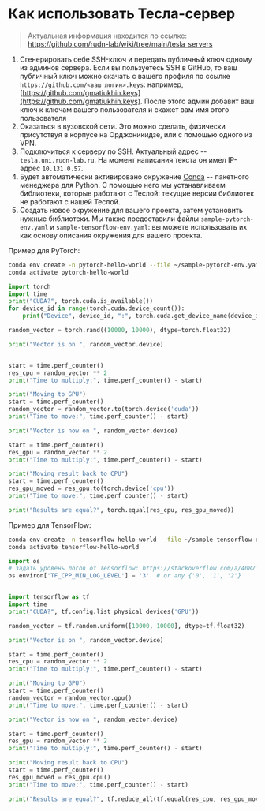 # Как использовать Тесла-сервер

> Актуальная информация находится по ссылке: https://github.com/rudn-lab/wiki/tree/main/tesla_servers

1. Сгенерировать себе SSH-ключ и передать публичный ключ одному из админов сервера. Если вы пользуетесь SSH в GitHub, то ваш публичный ключ можно скачать с вашего профиля по ссылке `https://github.com/<ваш логин>.keys`: например, [https://github.com/gmatiukhin.keys](https://github.com/gmatiukhin.keys). После этого админ добавит ваш ключ к ключам вашего пользователя и скажет вам имя этого пользователя
2. Оказаться в вузовской сети. Это можно сделать, физически присутствуя в корпусе на Орджоникидзе, или с помощью одного из VPN.
3. Подключиться к серверу по SSH. Актуальный адрес -- `tesla.uni.rudn-lab.ru`. На момент написания текста он имел IP-адрес `10.131.0.57`.
4. Будет автоматически активировано окружение [Conda](https://docs.conda.io/en/latest/) -- пакетного менеджера для Python. С помощью него мы устанавливаем библиотеки, которые работают с Теслой: текущие версии библиотек не работают с нашей Теслой.
5. Создать новое окружение для вашего проекта, затем установить нужные библиотеки. Мы также предоставили файлы `sample-pytorch-env.yaml` и `sample-tensorflow-env.yaml`: вы можете использовать их как основу описания окружения для вашего проекта.

Пример для PyTorch:

```bash
conda env create -n pytorch-hello-world --file ~/sample-pytorch-env.yaml
conda activate pytorch-hello-world
```

```python
import torch
import time
print("CUDA?", torch.cuda.is_available())
for device_id in range(torch.cuda.device_count()):
    print("Device", device_id, ":", torch.cuda.get_device_name(device_id))

random_vector = torch.rand((10000, 10000), dtype=torch.float32)

print("Vector is on ", random_vector.device)


start = time.perf_counter()
res_cpu = random_vector ** 2
print("Time to multiply:", time.perf_counter() - start)

print("Moving to GPU")
start = time.perf_counter()
random_vector = random_vector.to(torch.device('cuda'))
print("Time to move:", time.perf_counter() - start)

print("Vector is now on ", random_vector.device)

start = time.perf_counter()
res_gpu = random_vector ** 2
print("Time to multiply:", time.perf_counter() - start)

print("Moving result back to CPU")
start = time.perf_counter()
res_gpu_moved = res_gpu.to(torch.device('cpu'))
print("Time to move:", time.perf_counter() - start)

print("Results are equal?", torch.equal(res_cpu, res_gpu_moved))
```

Пример для TensorFlow:

```bash
conda env create -n tensorflow-hello-world --file ~/sample-tensorflow-env.yaml
conda activate tensorflow-hello-world
```

```python
import os
# задать уровень логов от Tensorflow: https://stackoverflow.com/a/40871012
os.environ['TF_CPP_MIN_LOG_LEVEL'] = '3'  # or any {'0', '1', '2'}


import tensorflow as tf
import time
print("CUDA?", tf.config.list_physical_devices('GPU'))

random_vector = tf.random.uniform([10000, 10000], dtype=tf.float32)

print("Vector is on ", random_vector.device)

start = time.perf_counter()
res_cpu = random_vector ** 2
print("Time to multiply:", time.perf_counter() - start)

print("Moving to GPU")
start = time.perf_counter()
random_vector = random_vector.gpu()
print("Time to move:", time.perf_counter() - start)

print("Vector is now on ", random_vector.device)

start = time.perf_counter()
res_gpu = random_vector ** 2
print("Time to multiply:", time.perf_counter() - start)

print("Moving result back to CPU")
start = time.perf_counter()
res_gpu_moved = res_gpu.cpu()
print("Time to move:", time.perf_counter() - start)

print("Results are equal?", tf.reduce_all(tf.equal(res_cpu, res_gpu_moved)))
```
